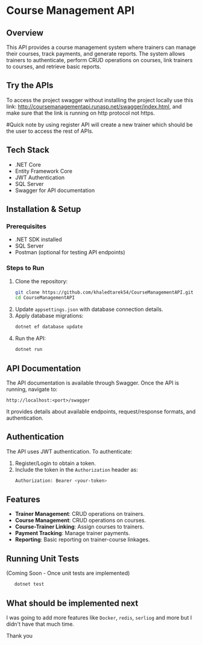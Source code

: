 # Course Management API

## Overview
This API provides a course management system where trainers can manage their courses, track payments, and generate reports. The system allows trainers to authenticate, perform CRUD operations on courses, link trainers to courses, and retrieve basic reports.

## Try the APIs
To access the project swagger without installing the project locally use this link: http://coursemanagementapi.runasp.net/swagger/index.html, and make sure that the link is running on http protocol not https.

#Quick note
by using register API will create a new trainer which should be the user to access the rest of APIs.

## Tech Stack
- .NET Core
- Entity Framework Core
- JWT Authentication
- SQL Server
- Swagger for API documentation

## Installation & Setup
### Prerequisites
- .NET SDK installed
- SQL Server
- Postman (optional for testing API endpoints)

### Steps to Run
1. Clone the repository:
   ```sh
   git clone https://github.com/khaledtarek54/CourseManagementAPI.git
   cd CourseManagementAPI
   ```
2. Update `appsettings.json` with database connection details.
3. Apply database migrations:
   ```sh
   dotnet ef database update
   ```
4. Run the API:
   ```sh
   dotnet run
   ```

## API Documentation
The API documentation is available through Swagger. Once the API is running, navigate to:
```
http://localhost:<port>/swagger
```
It provides details about available endpoints, request/response formats, and authentication.

## Authentication
The API uses JWT authentication. To authenticate:
1. Register/Login to obtain a token.
2. Include the token in the `Authorization` header as:
   ```sh
   Authorization: Bearer <your-token>
   ```

## Features
- **Trainer Management**: CRUD operations on trainers.
- **Course Management**: CRUD operations on courses.
- **Course-Trainer Linking**: Assign courses to trainers.
- **Payment Tracking**: Manage trainer payments.
- **Reporting**: Basic reporting on trainer-course linkages.

## Running Unit Tests
(Coming Soon - Once unit tests are implemented)
```sh
   dotnet test
```
## What should be implemented next
I was going to add more features like `Docker`, `redis`, `serliog` and more but I didn't have that much time.

Thank you


